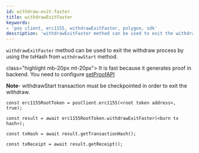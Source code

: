 ```yaml
---
id: withdraw-exit-faster
title: withdrawExitFaster
keywords: 
- 'pos client, erc1155, withdrawExitFaster, polygon, sdk'
description: 'withdrawExitFaster method can be used to exit the withdraw process by using the txHash from withdrawStart method.'
---
```


`withdrawExitFaster` method can be used to exit the withdraw process by using the txHash from `withdrawStart` method.

 class="highlight mb-20px mt-20px">
It is fast because it generates proof in backend. You need to configure <a href="docs/set-proof-api">setProofAPI</a>
>

**Note**- withdrawStart transaction must be checkpointed in order to exit the withdraw.

```
const erc1155RootToken = posClient.erc1155(<root token address>, true);

const result = await erc1155RootToken.withdrawExitFaster(<burn tx hash>);

const txHash = await result.getTransactionHash();

const txReceipt = await result.getReceipt();

```
